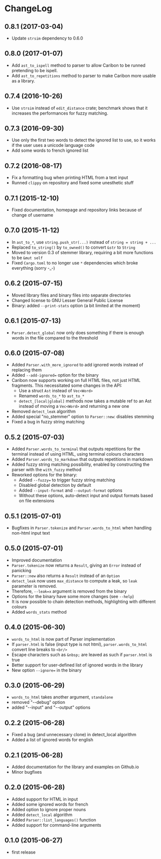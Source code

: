 ChangeLog
=========

0.8.1 (2017-03-04)
----------------------
* Update `strsim` dependency to 0.6.0

0.8.0 (2017-01-07)
----------------------
* Add `ast_to_ispell` method to parser to allow Caribon to be runned
pretending to be ispell.
* Add `ast_to_repetitions` method to parser to make Caribon more usable as a library.

0.7.4 (2016-10-26)
----------------------
* Use `strsim` instead of `edit_distance` crate; benchmark shows that
  it increases the performances for fuzzy matching.

0.7.3 (2016-09-30)
------------------
* Use only the first two words to detect the ignored list to use, so
  it works if the user uses a unicode language code
* Add some words to french ignored list


0.7.2 (2016-08-17)
------------------
* Fix a formatting bug when printing HTML from a text input
* Runned `clippy` on repository and fixed some unesthetic stuff

0.7.1 (2015-12-10)
------------------
* Fixed documentation, homepage and repository links because of change
  of username

0.7.0 (2015-11-12)
------------------
* In `ast_to_*`, use `string.push_str(...)` instead of `string =
  string + ...`
* Replaced `to_string()` by `to_owned()` to convert `&str` to `String`
* Moved to version 0.3 of stemmer library, requiring a bit more
functions to be `&mut self`
* Fixed `Cargo.toml` to no longer use `*` dependencies which broke
  everything (sorry -_-)


0.6.2 (2015-07-15)
------------------
* Moved library files and binary files into separate directories
* Changed license to GNU Lesser General Public License
* Binary: added `--print-stats` option (a bit limited at the moment)

0.6.1 (2015-07-13)
------------------
* `Parser.detect_global` now only does something if there is enough
  words in the file compared to the threshold

0.6.0 (2015-07-08)
------------------
* Added `Parser.with_more_ignored` to add ignored words instead of replacing them
* Added `--add-ignored=` option for the binary
* Caribon now supports working on full HTML files, not just HTML
  fragments. This necessitated some changes in the API:
   * Use a struct `Ast` instead of `Vec<Word>`
   * Renamed `words_to_*` to `ast_to_*`
   * `detect_[local|global]` methods now takes a mutable ref to an Ast
   instead of moving a `Vec<Word>` and returning a new one
* Removed `detect_leak` algorithm
* Added special "no_stemmer" option to `Parser::new`: disables
stemming
* Fixed a bug in fuzzy string matching



0.5.2 (2015-07-03)
------------------
* Added `Parser.words_to_terminal` that outputs repetitions for the
terminal instead of using HTML, using terminal colours characters
* Added `Parser.words_to_markdown` that outputs repetitions in
markdown
* Added fuzzy string matching possibility, enabled by constructing the
parser with the `with_fuzzy` method
* Reworked options for the binary:
  * Added `--fuzzy=` to trigger fuzzy string matching
  * Disabled global detection by default
  * Added `--input-format` and `--output-format` options
  * Without these options, auto-detect input and output formats based
    on file extensions

0.5.1 (2015-07-01)
------------------
* Bugfixes in `Parser.tokenize` and `Parser.words_to_html` when
  handling non-html input text

0.5.0 (2015-07-01)
------------------
* Improved documentation
* `Parser.tokenize` now returns a `Result`, giving an `Error` instead of
panicking
* `Parser::new` also returns a `Result` instead of an `Option`
* `detect_leak` now uses `max_distance` to compute a leak, so `leak`
parameter is removed.
* Therefore, `--leak=x` argument is removed from the binary
* Options for the binary have some more changes (see `--help`)
* It is now possible to chain detection methods, highlighting
with different colours
* Added `words_stats` method



0.4.0 (2015-06-30)
------------------
* `words_to_html` is now part of Parser implementation
* If `parser.html` is false (input type is not html),
  `parser.words_to_html` convert line breaks to `<br/>`
* Escape characters such as `&nbsp;` are leaved as such if
  `parser.html` is true
* Better support for user-defined list of ignored words in the library
* New option `--ignore=` in the binary
  

0.3.0 (2015-06-29)
------------------
* `words_to_html` takes another argument, `standalone`
* removed "--debug" option
* added "--input" and "--output" options

0.2.2 (2015-06-28)
------------------
* Fixed a bug (and unnecessary clone) in detect_local algorithm
* Added a list of ignored words for english

0.2.1 (2015-06-28)
------------------
* Added documentation for the library and examples on Github.io
* Minor bugfixes

0.2.0 (2015-06-28)
------------------
* Added support for HTML in input
* Added some ignored words for french
* Added option to ignore proper nouns
* Added `detect_local` algorithm
* Added `Parser::list_languages()` function
* Added support for command-line arguments

0.1.0 (2015-06-27)
------------------

* first release
